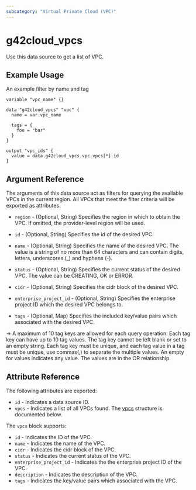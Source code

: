 ```yaml
---
subcategory: "Virtual Private Cloud (VPC)"
---
```


# g42cloud_vpcs

Use this data source to get a list of VPC.

## Example Usage

An example filter by name and tag

```hcl
variable "vpc_name" {}

data "g42cloud_vpcs" "vpc" {
  name = var.vpc_name

  tags = {
    foo = "bar"
  }
}

output "vpc_ids" {
  value = data.g42cloud_vpcs.vpc.vpcs[*].id
}
```

## Argument Reference

The arguments of this data source act as filters for querying the available VPCs in the current region.
 All VPCs that meet the filter criteria will be exported as attributes.

* `region` - (Optional, String) Specifies the region in which to obtain the VPC. If omitted, the provider-level region
  will be used.

* `id` - (Optional, String) Specifies the id of the desired VPC.

* `name` - (Optional, String) Specifies the name of the desired VPC. The value is a string of no more than 64 characters
  and can contain digits, letters, underscores (_) and hyphens (-).

* `status` - (Optional, String) Specifies the current status of the desired VPC. The value can be CREATING, OK or ERROR.

* `cidr` - (Optional, String) Specifies the cidr block of the desired VPC.

* `enterprise_project_id` - (Optional, String) Specifies the enterprise project ID which the desired VPC belongs to.

* `tags` - (Optional, Map) Specifies the included key/value pairs which associated with the desired VPC.

 -> A maximum of 10 tag keys are allowed for each query operation. Each tag key can have up to 10 tag values.
  The tag key cannot be left blank or set to an empty string. Each tag key must be unique, and each tag value in a
  tag must be unique, use commas(,) to separate the multiple values. An empty for values indicates any value.
  The values are in the OR relationship.

## Attribute Reference

The following attributes are exported:

* `id` - Indicates a data source ID.
* `vpcs` - Indicates a list of all VPCs found. The [vpcs](#vpc_vpcs) structure is documented below.

<a name="vpc_vpcs"></a>
The `vpcs` block supports:

* `id` - Indicates the ID of the VPC.
* `name` - Indicates the name of the VPC.
* `cidr` - Indicates the cidr block of the VPC.
* `status` - Indicates the current status of the VPC.
* `enterprise_project_id` - Indicates the the enterprise project ID of the VPC.
* `description` - Indicates the description of the VPC.
* `tags` - Indicates the key/value pairs which associated with the VPC.
